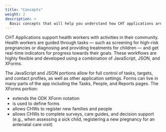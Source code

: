 ```yaml
---
title: "Concepts"
weight: 2
description: >
  Basic concepts that will help you understand how CHT applications are built
---
```


CHT Applications support health workers with activities in their community. Health workers are guided through tasks — such as screening for high-risk pregnancies or diagnosing and providing treatments for children — and get real-time indicators for progress towards their goals. These workflows are highly flexible and developed using a combination of JavaScript, JSON, and XForms.

The JavaScript and JSON portions allow for full control of tasks, targets, and contact profiles, as well as other application settings. Forms can live in many parts of the app including the Tasks, People, and Reports pages. The XForms portion:
- extends the ODK XForm notation
- is used to define forms
- allows CHWs to register new families and people
- allows CHWs to complete surveys, care guides, and decision support (e.g., when assessing a sick child, registering a new pregnancy for an antenatal care visit)
